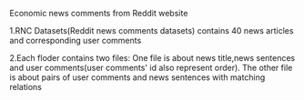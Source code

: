 Economic news comments from Reddit website

1.RNC Datasets(Reddit news comments datasets) contains 40 news articles and corresponding user comments

2.Each floder contains two files: One file is about news title,news sentences and user comments(user comments' id also represent order). The other file is about pairs of user comments and news sentences with matching relations
